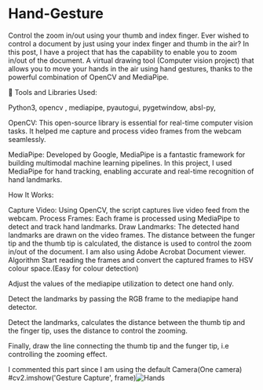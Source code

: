 # Hand-Gesture
Control the zoom in/out using your thumb and index finger.
Ever wished to control a document  by just using your index finger and thumb in the air? In this post, I have a project that has the capability to enable you to zoom in/out of the document. A virtual drawing tool (Computer vision project) that allows you to move your hands in the air using hand gestures, thanks to the powerful combination of OpenCV and MediaPipe.

🔧 Tools and Libraries Used:

Python3, opencv , mediapipe, pyautogui, pygetwindow, absl-py, 

OpenCV: This open-source library is essential for real-time computer vision tasks. It helped me capture and process video frames from the webcam seamlessly.

MediaPipe: Developed by Google, MediaPipe is a fantastic framework for building multimodal machine learning pipelines. In this project, I used MediaPipe for hand tracking, enabling accurate and real-time recognition of hand landmarks.

How It Works:

Capture Video: Using OpenCV, the script captures live video feed from the webcam.
Process Frames: Each frame is processed using MediaPipe to detect and track hand landmarks.
Draw Landmarks: The detected hand landmarks are drawn on the video frames.
The distance between the funger tip and the thumb tip is calculated, the distance is used to control the zoom in/out of the document.
I am also using Adobe Acrobat Document viewer.
Algorithm
Start reading the frames and convert the captured frames to HSV colour space.(Easy for colour detection)

Adjust the values of the mediapipe utilization to detect one hand only.

Detect the landmarks by passing the RGB frame to the mediapipe hand detector.

Detect the landmarks, calculates the distance between the thumb tip and the finger tip, uses the distance to control the zooming.

Finally, draw the line connecting the thumb tip and the funger tip, i.e controlling the zooming effect.

I commented this part since I am using the default Camera(One camera) #cv2.imshow('Gesture Capture', frame)![Hands](https://github.com/Stud58/Hand-Gesture/assets/118792996/e17686f1-985b-4e15-8304-7432d81df673)




